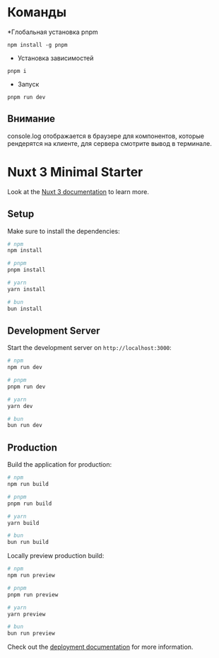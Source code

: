 # Команды 

*Глобальная установка pnpm

```
npm install -g pnpm
```

* Установка зависимостей 

```
pnpm i
```

* Запуск 

```
pnpm run dev
```
## Внимание
console.log отображается в браузере для компонентов, которые рендерятся на клиенте, для сервера смотрите вывод в терминале.


# Nuxt 3 Minimal Starter

Look at the [Nuxt 3 documentation](https://nuxt.com/docs/getting-started/introduction) to learn more.

## Setup

Make sure to install the dependencies:

```bash
# npm
npm install

# pnpm
pnpm install

# yarn
yarn install

# bun
bun install
```

## Development Server

Start the development server on `http://localhost:3000`:

```bash
# npm
npm run dev

# pnpm
pnpm run dev

# yarn
yarn dev

# bun
bun run dev
```

## Production

Build the application for production:

```bash
# npm
npm run build

# pnpm
pnpm run build

# yarn
yarn build

# bun
bun run build
```

Locally preview production build:

```bash
# npm
npm run preview

# pnpm
pnpm run preview

# yarn
yarn preview

# bun
bun run preview
```

Check out the [deployment documentation](https://nuxt.com/docs/getting-started/deployment) for more information.
